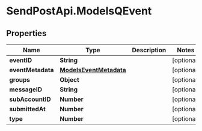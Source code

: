 # SendPostApi.ModelsQEvent

## Properties
Name | Type | Description | Notes
------------ | ------------- | ------------- | -------------
**eventID** | **String** |  | [optional] 
**eventMetadata** | [**ModelsEventMetadata**](ModelsEventMetadata.md) |  | [optional] 
**groups** | **Object** |  | [optional] 
**messageID** | **String** |  | [optional] 
**subAccountID** | **Number** |  | [optional] 
**submittedAt** | **Number** |  | [optional] 
**type** | **Number** |  | [optional] 


